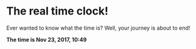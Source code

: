 # The real time clock!

Ever wanted to know what the time is? Well, your journey is about to end!

**The time is Nov 23, 2017, 10:49**